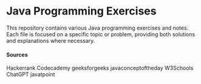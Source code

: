 #  Java Programming Exercises

This repository contains various Java programming exercises and notes. Each file is focused on a specific topic or problem, providing both solutions and explanations where necessary.

#### Sources
Hackerrank
Codecademy
geeksforgeeks
javaconceptoftheday
W3Schools
ChatGPT
javatpoint 
